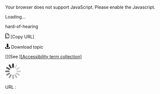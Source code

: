 Your browser does not support JavaScript. Please enable the Javascript.

Loading...

hard-of-hearing

![Copy URL](hard-of-hearing_files/Copy.png) [Copy URL]

![Download](hard-of-hearing_files/Download.png)
Download topic

[][See ][[Accessibility term collection]](https://worldready.cloudapp.net/Styleguide/Read?id=2700&topicid=26596)

![In progress](hard-of-hearing_files/activity-large.gif)

URL :


